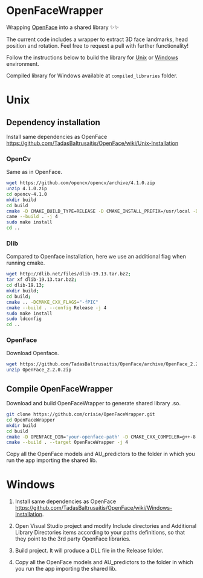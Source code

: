 # OpenFaceWrapper

Wrapping [OpenFace](https://github.com/TadasBaltrusaitis/OpenFace) into a shared library :sparkles::sparkles:

The current code includes a wrapper to extract 3D face landmarks, head position and rotation. Feel free to request a pull with further functionality!

Follow the instructions below to build the library for [Unix](#unix) or [Windows](#windows) environment.

Compiled library for Windows available at ```compiled_libraries``` folder.

# Unix

## Dependency installation 

Install same dependencies as OpenFace https://github.com/TadasBaltrusaitis/OpenFace/wiki/Unix-Installation

### OpenCv
Same as in OpenFace.
```bash
wget https://github.com/opencv/opencv/archive/4.1.0.zip
unzip 4.1.0.zip
cd opencv-4.1.0
mkdir build
cd build
cmake -D CMAKE_BUILD_TYPE=RELEASE -D CMAKE_INSTALL_PREFIX=/usr/local -D BUILD_TIFF=ON -D WITH_TBB=ON -D BUILD_SHARED_LIBS=OFF ..
came --build . -j 4
sudo make install
cd ..
```
### Dlib
Compared to Openface installation, here we use an additional flag when running cmake.
```bash
wget http://dlib.net/files/dlib-19.13.tar.bz2;
tar xf dlib-19.13.tar.bz2;
cd dlib-19.13;
mkdir build;
cd build;
cmake .. -DCMAKE_CXX_FLAGS="-fPIC"
cmake --build . --config Release -j 4
sudo make install
sudo ldconfig
cd ..
```
 
### OpenFace
Download Openface.
```bash
wget https://github.com/TadasBaltrusaitis/OpenFace/archive/OpenFace_2.2.0.zip
unzip OpenFace_2.2.0.zip
```


## Compile OpenFaceWrapper
Download and build OpenFaceWrapper to generate shared library .so.
```bash
git clone https://github.com/crisie/OpenFaceWrapper.git
cd OpenFaceWrapper
mkdir build 
cd build
cmake -D OPENFACE_DIR='your-openface-path' -D CMAKE_CXX_COMPILER=g++-8 -D CMAKE_C_COMPILER=gcc-8 -D CMAKE_BUILD_TYPE=RELEASE ..
cmake --build . --target OpenFaceWrapper -j 4
```

Copy all the OpenFace models and AU_predictors to the folder in which you run the app importing the shared lib.

# Windows

1. Install same dependencies as OpenFace https://github.com/TadasBaltrusaitis/OpenFace/wiki/Windows-Installation.

2. Open Visual Studio project and modify Include directories and Additional Library Directories items according to your paths definitions, so that they point to the 3rd party OpenFace libraries.

3. Build project. It will produce a DLL file in the Release folder.

4. Copy all the OpenFace models and AU_predictors to the folder in which you run the app importing the shared lib.

